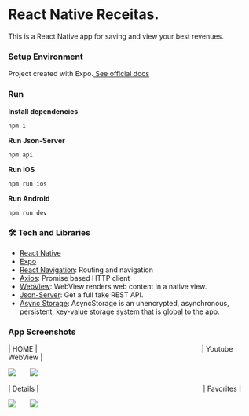 # React Native Receitas.

This is a React Native app for saving and view your best revenues.

### Setup Environment

Project created with Expo.[ See official docs](https://docs.expo.dev/)

### Run

**Install dependencies**

```
npm i
```

**Run Json-Server**

```
npm api
```

**Run IOS**

```
npm run ios
```

**Run Android**

```
npm run dev
```

### 🛠 Tech and Libraries

- [React Native](https://reactnative.dev/)
- [Expo](https://expo.dev/)
- [React Navigation](https://reactnavigation.org/): Routing and navigation
- [Axios](https://github.com/axios/axios): Promise based HTTP client
- [WebView](https://reactnative.dev/docs/0.61/webview): WebView renders web content in a native view.
- [Json-Server](https://github.com/typicode/json-server): Get a full fake REST API.
- [Async Storage](https://reactnative.dev/docs/asyncstorage): AsyncStorage is an unencrypted, asynchronous, persistent, key-value storage system that is global to the app.


### App Screenshots

|     HOME      |    &nbsp;&nbsp;&nbsp;&nbsp;&nbsp; &nbsp;&nbsp;&nbsp;&nbsp;&nbsp; &nbsp;&nbsp;&nbsp;&nbsp;&nbsp; &nbsp;&nbsp;&nbsp;&nbsp;&nbsp; &nbsp;&nbsp;&nbsp;&nbsp;&nbsp; &nbsp;&nbsp;&nbsp;&nbsp;&nbsp; &nbsp;&nbsp;&nbsp;&nbsp;&nbsp; &nbsp;&nbsp;&nbsp;&nbsp;&nbsp; &nbsp;&nbsp;&nbsp;&nbsp;&nbsp; &nbsp;&nbsp;&nbsp;&nbsp;&nbsp; &nbsp;&nbsp;&nbsp;&nbsp;&nbsp; &nbsp;&nbsp;&nbsp;&nbsp;&nbsp; &nbsp;&nbsp;&nbsp;&nbsp;&nbsp; &nbsp;&nbsp;&nbsp;&nbsp;&nbsp;   |     Youtube WebView      |

![](https://i.ibb.co/0MC392j/Home.png)  &nbsp;&nbsp;&nbsp;&nbsp;&nbsp;  ![](https://i.ibb.co/PgswLmb/Youtube.png) 

|     Details      |    &nbsp;&nbsp;&nbsp;&nbsp;&nbsp; &nbsp;&nbsp;&nbsp;&nbsp;&nbsp; &nbsp;&nbsp;&nbsp;&nbsp;&nbsp; &nbsp;&nbsp;&nbsp;&nbsp;&nbsp; &nbsp;&nbsp;&nbsp;&nbsp;&nbsp; &nbsp;&nbsp;&nbsp;&nbsp;&nbsp; &nbsp;&nbsp;&nbsp;&nbsp;&nbsp; &nbsp;&nbsp;&nbsp;&nbsp;&nbsp; &nbsp;&nbsp;&nbsp;&nbsp;&nbsp; &nbsp;&nbsp;&nbsp;&nbsp;&nbsp; &nbsp;&nbsp;&nbsp;&nbsp;&nbsp; &nbsp;&nbsp;&nbsp;&nbsp;&nbsp; &nbsp;&nbsp;&nbsp;&nbsp;&nbsp;  &nbsp;&nbsp;&nbsp;&nbsp;&nbsp; |     Favorites      |                        

![](https://i.ibb.co/nwwDTHH/Details.png)  &nbsp;&nbsp;&nbsp;&nbsp;&nbsp;  ![](https://i.ibb.co/YjD35jq/Favorites.png)    
